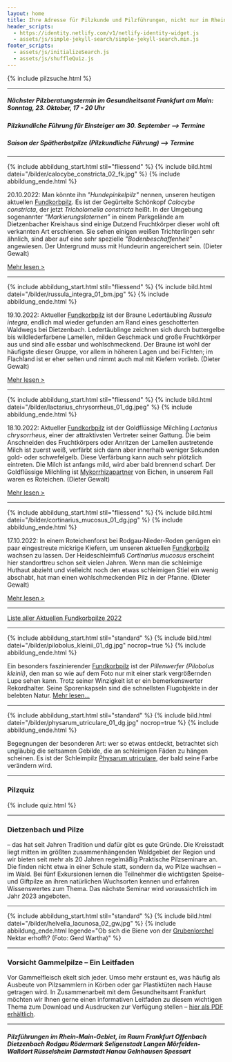```yaml
---
layout: home
title: Ihre Adresse für Pilzkunde und Pilzführungen, nicht nur im Rhein-Main-Gebiet
header_scripts:
  - https://identity.netlify.com/v1/netlify-identity-widget.js
  - assets/js/simple-jekyll-search/simple-jekyll-search.min.js
footer_scripts:
  - assets/js/initializeSearch.js
  - assets/js/shuffleQuiz.js
---
```

{% include pilzsuche.html %}

- - -

##### Nächster Pilzberatungstermin im Gesundheitsamt Frankfurt am Main: Sonntag, 23. Oktober, 17 - 20 Uhr

##### Pilzkundliche Führung für Einsteiger am 30. September --> Termine

##### Saison der Spätherbstpilze (Pilzkundliche Führung) --> Termine

- - -

{% include abbildung_start.html stil="fliessend" %}
{% include bild.html datei="/bilder/calocybe_constricta_02_fk.jpg" %}
{% include abbildung_ende.html %}

20.10.2022: Man könnte ihn *"Hundepinkelpilz"* nennen, unseren heutigen aktuellen [Fundkorbpilz](AA "Glossar-"). Es ist der Gegürtelte Schönkopf *Calocybe constricta*, der jetzt *Tricholomella constricta* heißt. In der Umgebung sogenannter *“Markierungslaternen”* in einem Parkgelände am Dietzenbacher Kreishaus sind einige Dutzend Fruchtkörper dieser wohl oft verkannten Art erschienen. Sie sehen einigen weißen Trichterlingen sehr ähnlich, sind aber auf eine sehr spezielle *"Bodenbeschaffenheit"* angewiesen. Der Untergrund muss mit Hundeurin angereichert sein. (Dieter Gewalt)

[Mehr lesen >](/pilze/calocybe-constricta-gegürtelter-schönkopf)

<div style="clear:  both"></div>

- - -

{% include abbildung_start.html stil="fliessend" %}
{% include bild.html datei="/bilder/russula_integra_01_bm.jpg" %}
{% include abbildung_ende.html %}

19.10.2022: Aktueller [Fundkorbpilz](AA "Glossar-") ist der Braune Ledertäubling *Russula integra*, endlich mal wieder gefunden am Rand eines geschotterten Waldwegs bei Dietzenbach. Ledertäublinge zeichnen sich durch buttergelbe bis wildlederfarbene Lamellen, milden Geschmack und große Fruchtkörper aus und sind alle essbar und wohlschmeckend. Der Braune ist wohl der häufigste dieser Gruppe, vor allem in höheren Lagen und bei Fichten; im Flachland ist er eher selten und nimmt auch mal mit Kiefern vorlieb. (Dieter Gewalt)

[Mehr lesen >](/pilze/russula-integra-brauner-ledertäubling)

<div style="clear:  both"></div>

- - -

{% include abbildung_start.html stil="fliessend" %}
{% include bild.html datei="/bilder/lactarius_chrysorrheus_01_dg.jpeg" %}
{% include abbildung_ende.html %}

18.10.2022: Aktueller [Fundkorbpilz](AA "Glossar-") ist der Goldflüssige Milchling *Lactarius chrysorrheus*, einer der attraktivsten Vertreter seiner Gattung. Die beim Anschneiden des Fruchtkörpers oder Anritzen der Lamellen austretende Milch ist zuerst weiß, verfärbt sich dann aber innerhalb weniger Sekunden gold- oder schwefelgelb. Diese Verfärbung kann auch sehr plötzlich eintreten. Die Milch ist anfangs mild, wird aber bald brennend scharf. Der Goldflüssige Milchling ist [Mykorrhizapartner](Mykorrhiza "Glossar") von Eichen, in unserem Fall waren es Roteichen. (Dieter Gewalt)

[Mehr lesen >](/pilze/lactarius-chrysorrheus-goldflüssiger-milchling)

<div style="clear:  both"></div>

- - -

{% include abbildung_start.html stil="fliessend" %}
{% include bild.html datei="/bilder/cortinarius_mucosus_01_dg.jpg" %}
{% include abbildung_ende.html %}

17.10.2022: In einem Roteichenforst bei Rodgau-Nieder-Roden genügen ein paar eingestreute mickrige Kiefern, um unseren aktuellen [Fundkorbpilz](AA "Glossar-") wachsen zu lassen. Der Heideschleimfuß *Cortinarius mucosus* erscheint hier standorttreu schon seit vielen Jahren.  Wenn man die schleimige Huthaut abzieht und vielleicht noch den etwas schleimigen Stiel ein wenig abschabt, hat man einen wohlschmeckenden Pilz in der Pfanne. (Dieter Gewalt)

[Mehr lesen >](/pilze/cortinarius-mucosus-heide-schleimfuß)

<div style="clear:  both"></div>

- - -

[Liste aller Aktuellen Fundkorbpilze 2022](/artikel/liste-aller-aktuellen-fundkorbpilze-2022.html)

- - -

{% include abbildung_start.html stil="standard" %}
{% include bild.html datei="/bilder/pilobolus_kleinii_01_dg.jpg" nocrop=true %}
{% include abbildung_ende.html %}

Ein besonders faszinierender [Fundkorbpilz](AA "Glossar-") ist der *Pillenwerfer (Pilobolus kleinii)*, den man so wie auf dem Foto nur mit einer stark vergrößernden Lupe sehen kann. Trotz seiner Winzigkeit ist er ein bemerkenswerter Rekordhalter. Seine Sporenkapseln sind die schnellsten Flugobjekte in der belebten Natur. [Mehr lesen...](/pilze/pilobolus-kleinii-pillenwerfer)

- - -

{% include abbildung_start.html stil="standard" %}
{% include bild.html datei="/bilder/physarum_utriculare_01_dg.jpg" nocrop=true %}
{% include abbildung_ende.html %}

Begegnungen der besonderen Art: wer so etwas entdeckt, betrachtet sich ungläubig die seltsamen Gebilde, die an schleimigen Fäden zu hängen scheinen. Es ist der Schleimpilz [Physarum utriculare](/pilze/physarum-utriculare-fadenfruchtschleimpilz), der bald seine Farbe verändern wird.

- - -

### Pilzquiz

{% include quiz.html %}

- - -

### Dietzenbach und Pilze

– das hat seit Jahren Tradition und dafür gibt es gute Gründe. Die Kreisstadt liegt mitten im größten zusammenhängenden Waldgebiet der Region und wir bieten seit mehr als 20 Jahren regelmäßig Praktische Pilzseminare an. Die finden nicht etwa in einer Schule statt, sondern da, wo Pilze wachsen – im Wald. Bei fünf Exkursionen lernen die Teilnehmer die wichtigsten Speise- und Giftpilze an ihren natürlichen Wuchsorten kennen und erfahren Wissenswertes zum Thema. Das nächste Seminar wird voraussichtlich im Jahr 2023 angeboten.  

- - -

{% include abbildung_start.html stil="standard" %}
{% include bild.html datei="/bilder/helvella_lacunosa_02_gw.jpg" %}
{% include abbildung_ende.html legende="Ob sich die Biene von der <a href='/pilze/helvella-lacunosa-grubenlorchel'>Grubenlorchel</a> Nektar erhofft?  (Foto: Gerd Wartha)" %}

- - -

### Vorsicht Gammelpilze – Ein Leitfaden

Vor Gammelfleisch ekelt sich jeder. Umso mehr erstaunt es, was häufig als Ausbeute von Pilzsammlern in Körben oder gar Plastiktüten nach Hause getragen wird. In Zusammenarbeit mit dem Gesundheitsamt Frankfurt möchten wir Ihnen gerne einen informativen Leitfaden zu diesem wichtigen Thema zum Download und Ausdrucken zur Verfügung stellen – [hier als PDF erhältlich](/assets/docs/Fundkorb.de-Gammelpilze.pdf).

- - -

##### Pilzführungen im Rhein-Main-Gebiet, im Raum Frankfurt Offenbach Dietzenbach Rodgau Rödermark Seligenstadt Langen Mörfelden-Walldort Rüsselsheim Darmstadt Hanau Gelnhausen Spessart